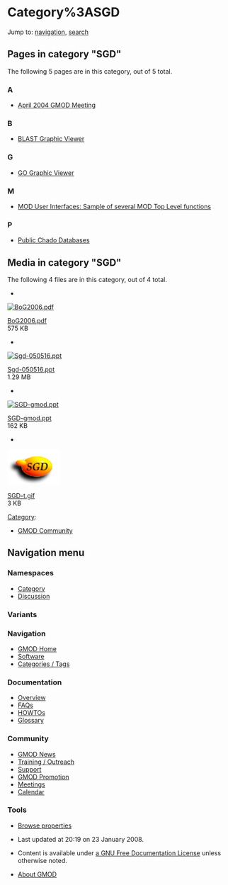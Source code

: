 



<span id="top"></span>




# <span dir="auto">Category%3ASGD</span>






Jump to: [navigation](#mw-navigation), [search](#p-search)



## Pages in category "SGD"

The following 5 pages are in this category, out of 5 total.



### A

- [April 2004 GMOD
  Meeting](April_2004_GMOD_Meeting "April 2004 GMOD Meeting")

### B

- [BLAST Graphic Viewer](BLAST_Graphic_Viewer.1 "BLAST Graphic Viewer")

### G

- [GO Graphic Viewer](GO_Graphic_Viewer.1 "GO Graphic Viewer")

### M

- [MOD User Interfaces: Sample of several MOD Top Level
  functions](MOD_User_Interfaces:_Sample_of_several_MOD_Top_Level_functions "MOD User Interfaces: Sample of several MOD Top Level functions")

### P

- [Public Chado
  Databases](Public_Chado_Databases "Public Chado Databases")




## Media in category "SGD"

The following 4 files are in this category, out of 4 total.

- 

  

  

  <a href="File:BoG2006.pdf" class="image"><img
  src="../mediawiki/skins/common/images/icons/fileicon-pdf.png"
  width="120" height="120" alt="BoG2006.pdf" /></a>

  

  

  

  [BoG2006.pdf](File:BoG2006.pdf "File:BoG2006.pdf")  
  575 KB  

  

  

- 

  

  

  <a href="File:Sgd-050516.ppt" class="image"><img
  src="../mediawiki/skins/common/images/icons/fileicon.png" width="120"
  height="120" alt="Sgd-050516.ppt" /></a>

  

  

  

  [Sgd-050516.ppt](File:Sgd-050516.ppt "File:Sgd-050516.ppt")  
  1.29 MB  

  

  

- 

  

  

  <a href="File:SGD-gmod.ppt" class="image"><img
  src="../mediawiki/skins/common/images/icons/fileicon.png" width="120"
  height="120" alt="SGD-gmod.ppt" /></a>

  

  

  

  [SGD-gmod.ppt](File:SGD-gmod.ppt "File:SGD-gmod.ppt")  
  162 KB  

  

  

- 

  

  

  <a href="File:SGD-t.gif" class="image"><img
  src="https://raw.githubusercontent.com/GMOD/gmod.github.io/main/mediawiki/images/8/8f/SGD-t.gif" width="120" height="79"
  alt="SGD-t.gif" /></a>

  

  

  

  [SGD-t.gif](File:SGD-t.gif "File:SGD-t.gif")  
  3 KB  

  

  





[Category](Special%3ACategories "Special%3ACategories"):

- [GMOD Community](Category%3AGMOD_Community "Category%3AGMOD Community")






## Navigation menu



### Namespaces

- <span id="ca-nstab-category"><a href="Category%3ASGD" accesskey="c"
  title="View the category page [c]">Category</a></span>
- <span id="ca-talk"><a
  href="http://gmod.org/mediawiki/index.php?title=Category_talk:SGD&amp;action=edit&amp;redlink=1"
  accesskey="t"
  title="Discussion about the content page [t]">Discussion</a></span>


### 

### Variants[](#)








<a href="Main_Page"
style="background-image: url(../images/GMOD-cogs.png);"
title="Visit the main page"></a>


### Navigation



- <span id="n-GMOD-Home">[GMOD Home](Main_Page)</span>
- <span id="n-Software">[Software](GMOD_Components)</span>
- <span id="n-Categories-.2F-Tags">[Categories /
  Tags](Categories)</span>




### Documentation



- <span id="n-Overview">[Overview](Overview)</span>
- <span id="n-FAQs">[FAQs](Category%3AFAQ)</span>
- <span id="n-HOWTOs">[HOWTOs](Category%3AHOWTO)</span>
- <span id="n-Glossary">[Glossary](Glossary)</span>




### Community



- <span id="n-GMOD-News">[GMOD News](GMOD_News)</span>
- <span id="n-Training-.2F-Outreach">[Training /
  Outreach](Training_and_Outreach)</span>
- <span id="n-Support">[Support](Support)</span>
- <span id="n-GMOD-Promotion">[GMOD Promotion](GMOD_Promotion)</span>
- <span id="n-Meetings">[Meetings](Meetings)</span>
- <span id="n-Calendar">[Calendar](Calendar)</span>




### Tools

- <span id="t-smwbrowselink"><a href="Special%3ABrowse/Category%3ASGD" rel="smw-browse">Browse
  properties</a></span>



- <span id="footer-info-lastmod">Last updated at 20:19 on 23 January
  2008.</span>
<!-- - <span id="footer-info-viewcount">14,356 page views.</span> -->
- <span id="footer-info-copyright">Content is available under
  <a href="http://www.gnu.org/licenses/fdl-1.3.html" class="external"
  rel="nofollow">a GNU Free Documentation License</a> unless otherwise
  noted.</span>

<!-- -->

- <span id="footer-places-about">[About
  GMOD](GMOD%3AAbout "GMOD%3AAbout")</span>

<!-- -->




